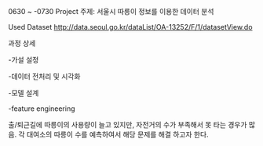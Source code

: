 0630 ~ -0730
Project 주제: 
서울시 따릉이 정보를 이용한 데이터 분석

Used Dataset
http://data.seoul.go.kr/dataList/OA-13252/F/1/datasetView.do


과정 상세

-가설 설정

-데이터 전처리 및 시각화

-모델 설계

-feature engineering
 
 출/퇴근길에 따릉이의 사용량이 늘고 있지만, 자전거의 수가 부족해서 못 타는 경우가 많음. 
 각 대여소의 따릉이 수를 예측하여서 해당 문제를 해결 하고자 한다.
